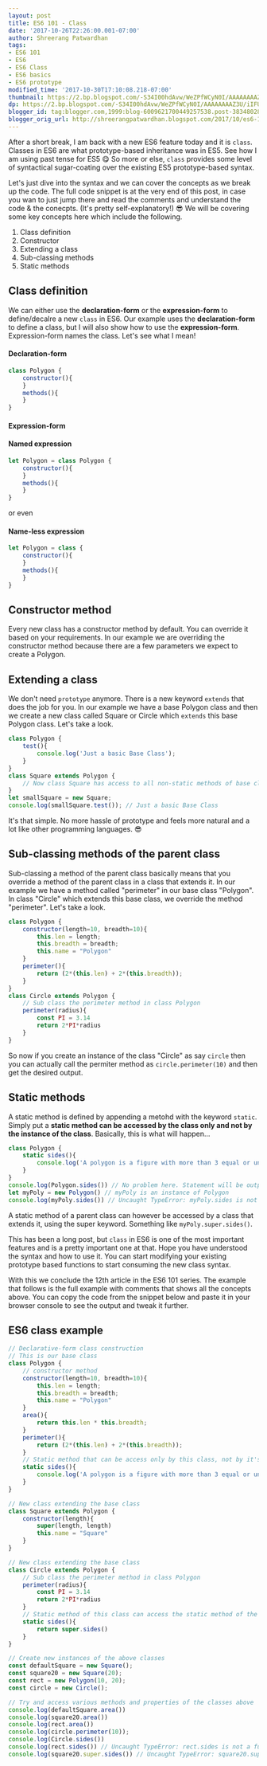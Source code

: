 ```yaml
---
layout: post
title: ES6 101 - Class
date: '2017-10-26T22:26:00.001-07:00'
author: Shreerang Patwardhan
tags:
- ES6 101
- ES6
- ES6 Class
- ES6 basics
- ES6 prototype
modified_time: '2017-10-30T17:10:08.218-07:00'
thumbnail: https://2.bp.blogspot.com/-S34I00hdAvw/WeZPfWCyN0I/AAAAAAAAZ3U/iIFUuFiduxQQJacLwkVBsU6fTdPyCp7xQCPcBGAYYCw/s72-c/es6.jpg
dp: https://2.bp.blogspot.com/-S34I00hdAvw/WeZPfWCyN0I/AAAAAAAAZ3U/iIFUuFiduxQQJacLwkVBsU6fTdPyCp7xQCPcBGAYYCw/es6.jpg
blogger_id: tag:blogger.com,1999:blog-6009621700449257538.post-3834802896245167061
blogger_orig_url: http://shreerangpatwardhan.blogspot.com/2017/10/es6-101-class.html
---
```


After a short break, I am back with a new ES6 feature today and it is ```class```. Classes in ES6 are what prototype-based inheritance was in ES5. See how I am using past tense for ES5 &#128523; So more or else, ```class``` provides some level of syntactical sugar-coating over the existing ES5 prototype-based syntax.

Let's just dive into the syntax and we can cover the concepts as we break up the code. The full code snippet is at the very end of this post, in case you wan to just jump there and read the comments and understand the code & the conecpts. (It's pretty self-explanatory!) &#128526; We will be covering some key concepts here which include the following.
1. Class definition
2. Constructor
3. Extending a class
4. Sub-classing methods
5. Static methods

## Class definition
We can either use the **declaration-form** or the **expression-form** to define/decalre a new ```class``` in ES6. Our example uses the **declaration-form** to define a class, but I will also show how to use the **expression-form**. Expression-form names the class. Let's see what I mean!
#### Declaration-form
```javascript
class Polygon {
    constructor(){
    }
    methods(){
    }
}
```
#### Expression-form
#### Named expression

```javascript
let Polygon = class Polygon {
    constructor(){
    }
    methods(){
    }
}
```
or even
#### Name-less expression
```javascript
let Polygon = class {
    constructor(){
    }
    methods(){
    }
}
```
## Constructor method
Every new class has a constructor method by default. You can override it based on your requirements. In our example we are overriding the constructor method because there are a few parameters we expect to create a Polygon.

## Extending a class
We don't need ```prototype``` anymore. There is a new keyword ```extends``` that does the job for you. In our example we have a base Polygon class and then we create a new class called Square or Circle which ```extends``` this base Polygon class. Let's take a look.
```javascript
class Polygon {
    test(){
        console.log('Just a basic Base Class');
    }
}
class Square extends Polygon {
    // Now class Square has access to all non-static methods of base class Polygon
}
let smallSquare = new Square;
console.log(smallSquare.test()); // Just a basic Base Class
```
It's that simple. No more hassle of prototype and feels more natural and a lot like other programming languages. &#128526;

## Sub-classing methods of the parent class
Sub-classing a method of the parent class basically means that you override a method of the parent class in a class that extends it. In our example we have a method called "perimeter" in our base class "Polygon". In class "Circle" which extends this base class, we override the method "perimeter". Let's take a look.
```javascript
class Polygon {
    constructor(length=10, breadth=10){
        this.len = length;
        this.breadth = breadth;
        this.name = "Polygon"
    }
    perimeter(){
        return (2*(this.len) + 2*(this.breadth));
    }
}
class Circle extends Polygon {
    // Sub class the perimeter method in class Polygon
    perimeter(radius){
        const PI = 3.14
        return 2*PI*radius
    }
}
```
So now if you create an instance of the class "Circle" as say ```circle``` then you can actually call the permiter method as ```circle.perimeter(10)``` and then get the desired output.

## Static methods
A static method is defined by appending a metohd with the keyword ```static```. Simply put a **static method can be accessed by the class only and not by the instance of the class**. Basically, this is what will happen...
```javascript
class Polygon {
    static sides(){
        console.log('A polygon is a figure with more than 3 equal or unequal sides! A circle is not a Polygon.')
    }
}
console.log(Polygon.sides()) // No problem here. Statement will be output to the console.
let myPoly = new Polygon() // myPoly is an instance of Polygon
console.log(myPoly.sides()) // Uncaught TypeError: myPoly.sides is not a function
```
A static method of a parent class can however be accessed by a class that extends it, using the super keyword. Something like ```myPoly.super.sides()```.

This has been a long post, but ```class``` in ES6 is one of the most important features and is a pretty important one at that. Hope you have understood the syntax and how to use it. You can start modifying your existing prototype based functions to start consuming the new class syntax.

With this we conclude the 12th article in the ES6 101 series. The example that follows is the full example with comments that shows all the concepts above. You can copy the code from the snippet below and paste it in your browser console to see the output and tweak it further.

## ES6 class example

```javascript
// Declarative-form class construction
// This is our base class
class Polygon {
    // constructor method
    constructor(length=10, breadth=10){
        this.len = length;
        this.breadth = breadth;
        this.name = "Polygon"
    }
    area(){
        return this.len * this.breadth;
    }
    perimeter(){
        return (2*(this.len) + 2*(this.breadth));
    }
    // Static method that can be access only by this class, not by it's instance
    static sides(){
        console.log('A polygon is a figure with more than 3 equal or unequal sides! A circle is not a Polygon.')
    }
}

// New class extending the base class
class Square extends Polygon {
    constructor(length){
        super(length, length)
        this.name = "Square"
    }
}

// New class extending the base class
class Circle extends Polygon {
    // Sub class the perimeter method in class Polygon
    perimeter(radius){
        const PI = 3.14
        return 2*PI*radius
    }
    // Static method of this class can access the static method of the class it extends.
    static sides(){
        return super.sides()
    }
}

// Create new instances of the above classes
const defaultSquare = new Square();
const square20 = new Square(20);
const rect = new Polygon(10, 20);
const circle = new Circle();

// Try and access various methods and properties of the classes above
console.log(defaultSquare.area())
console.log(square20.area())
console.log(rect.area())
console.log(circle.perimeter(10));
console.log(Circle.sides())
console.log(rect.sides()) // Uncaught TypeError: rect.sides is not a function
console.log(square20.super.sides()) // Uncaught TypeError: square20.super.sides is not a function
```
